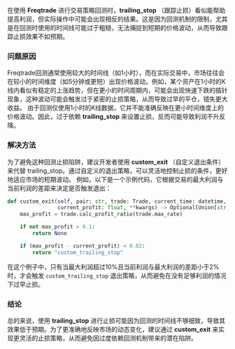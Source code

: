 在使用 **Freqtrade**  进行交易策略回测时，**trailing_stop** （跟踪止损）看似能帮助提高利润，但实际操作中可能会出现相反的结果。这是因为回测机制的限制，尤其是在回测时使用的时间线可能过于粗糙，无法捕捉到短期的价格波动，从而导致跟踪止损效果不如预期。
### 问题原因 

Freqtrade回测通常使用较大的时间线（如1小时），而在实际交易中，市场往往会在较小的时间维度（如5分钟或更短）出现价格波动。例如，某个资产在1小时的K线内看似有稳定的上涨趋势，但在更小的时间周期内，可能会出现快速下跌的插针现象，这种波动可能会触发过于紧密的止损策略，从而导致过早的平仓，错失更大收益。
由于回测仅使用1小时的K线数据，它并不能准确反映在更小时间维度上的价格波动。因此，过于依赖 **trailing_stop**  来设置止损，反而可能导致利润不升反降。
### 解决方法 
为了避免这种回测止损陷阱，建议开发者使用 **custom_exit** （自定义退出条件）来代替 trailing_stop。通过自定义的退出策略，可以灵活地控制止损的条件，更好地适应市场的短期波动。
例如，以下是一个示例代码，它根据交易的最大利润与当前利润的差距来决定是否触发退出：


```python
def custom_exit(self, pair: str, trade: Trade, current_time: datetime, current_rate: float,
                current_profit: float, **kwargs) -> Optional[Union[str, bool]]:
    max_profit = trade.calc_profit_ratio(trade.max_rate)

    if not max_profit > 0.1:
        return None

    if (max_profit - current_profit) < 0.02:
        return "custom_trailing_stop"
```
在这个例子中，只有当最大利润超过10%且当前利润与最大利润的差距小于2%时，才会触发 `custom_trailing_stop` 退出策略，从而避免在没有足够利润的情况下过早止损。
### 结论 
总的来说，使用 **trailing_stop**  进行止损可能因为回测的时间线不够细致，导致其效果低于预期。为了更准确地反映市场的动态变化，建议通过 **custom_exit**  来实现更灵活的止损策略，从而避免因过度依赖回测机制带来的潜在陷阱。

